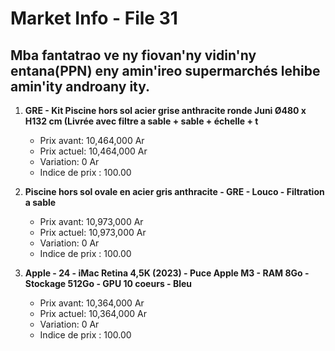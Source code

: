 # Market Info - File 31

## Mba fantatrao ve ny fiovan'ny vidin'ny entana(PPN) eny amin'ireo supermarchés lehibe amin'ity androany ity.

1. **GRE - Kit Piscine hors sol acier grise anthracite ronde Juni Ø480 x H132 cm (Livrée avec filtre a sable + sable + échelle + t**
   - Prix avant: 10,464,000 Ar
   - Prix actuel: 10,464,000 Ar
   - Variation: 0 Ar
   - Indice de prix : 100.00

2. **Piscine hors sol ovale en acier gris anthracite - GRE - Louco - Filtration a sable**
   - Prix avant: 10,973,000 Ar
   - Prix actuel: 10,973,000 Ar
   - Variation: 0 Ar
   - Indice de prix : 100.00

3. **Apple - 24 - iMac Retina 4,5K (2023) - Puce Apple M3 - RAM 8Go - Stockage 512Go - GPU 10 coeurs - Bleu**
   - Prix avant: 10,364,000 Ar
   - Prix actuel: 10,364,000 Ar
   - Variation: 0 Ar
   - Indice de prix : 100.00

